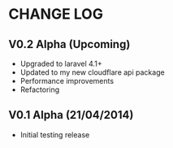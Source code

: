 CHANGE LOG
==========


## V0.2 Alpha (Upcoming)

* Upgraded to laravel 4.1+
* Updated to my new cloudflare api package
* Performance improvements
* Refactoring


## V0.1 Alpha (21/04/2014)

* Initial testing release
